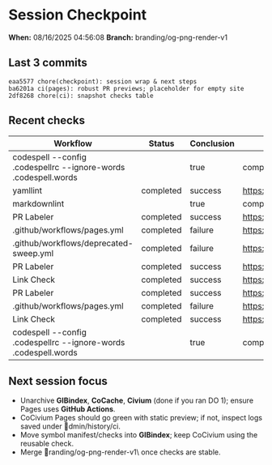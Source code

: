 # Session Checkpoint

**When:** 08/16/2025 04:56:08
**Branch:** branding/og-png-render-v1

## Last 3 commits
```
eaa5577 chore(checkpoint): session wrap & next steps
ba6201a ci(pages): robust PR previews; placeholder for empty site
2df8268 chore(ci): snapshot checks table
```

## Recent checks
| Workflow | Status | Conclusion | URL |
|---|---|---|---|
| codespell --config .codespellrc --ignore-words .codespell.words || true | completed | success | https://github.com/rickballard/CoCivium/actions/runs/17006478289 |
| yamllint | completed | success | https://github.com/rickballard/CoCivium/actions/runs/17006478279 |
| markdownlint || true | completed | success | https://github.com/rickballard/CoCivium/actions/runs/17006478286 |
| PR Labeler | completed | success | https://github.com/rickballard/CoCivium/actions/runs/17006478413 |
| .github/workflows/pages.yml | completed | failure | https://github.com/rickballard/CoCivium/actions/runs/17006478106 |
| .github/workflows/deprecated-sweep.yml | completed | failure | https://github.com/rickballard/CoCivium/actions/runs/17006478159 |
| PR Labeler | completed | success | https://github.com/rickballard/CoCivium/actions/runs/17006478273 |
| Link Check | completed | success | https://github.com/rickballard/CoCivium/actions/runs/17006478271 |
| PR Labeler | completed | success | https://github.com/rickballard/CoCivium/actions/runs/17006476203 |
| .github/workflows/pages.yml | completed | failure | https://github.com/rickballard/CoCivium/actions/runs/17006476016 |
| Link Check | completed | success | https://github.com/rickballard/CoCivium/actions/runs/17006476120 |
| codespell --config .codespellrc --ignore-words .codespell.words || true | completed | success | https://github.com/rickballard/CoCivium/actions/runs/17006476116 |

## Next session focus
- Unarchive **GIBindex**, **CoCache**, **Civium** (done if you ran DO 1); ensure Pages uses **GitHub Actions**.
- CoCivium Pages should go green with static preview; if not, inspect logs saved under \dmin/history/ci\.
- Move symbol manifest/checks into **GIBindex**; keep CoCivium using the reusable check.
- Merge \randing/og-png-render-v1\ once checks are stable.
